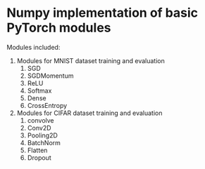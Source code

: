 # Numpy implementation of basic PyTorch modules
Modules included:
1. Modules for MNIST dataset training and evaluation
    1. SGD
    2. SGDMomentum
    3. ReLU
    4. Softmax
    5. Dense
    6. CrossEntropy
2. Modules for CIFAR dataset training and evaluation
    1. convolve
    2. Conv2D
    3. Pooling2D
    4. BatchNorm
    5. Flatten
    6. Dropout
